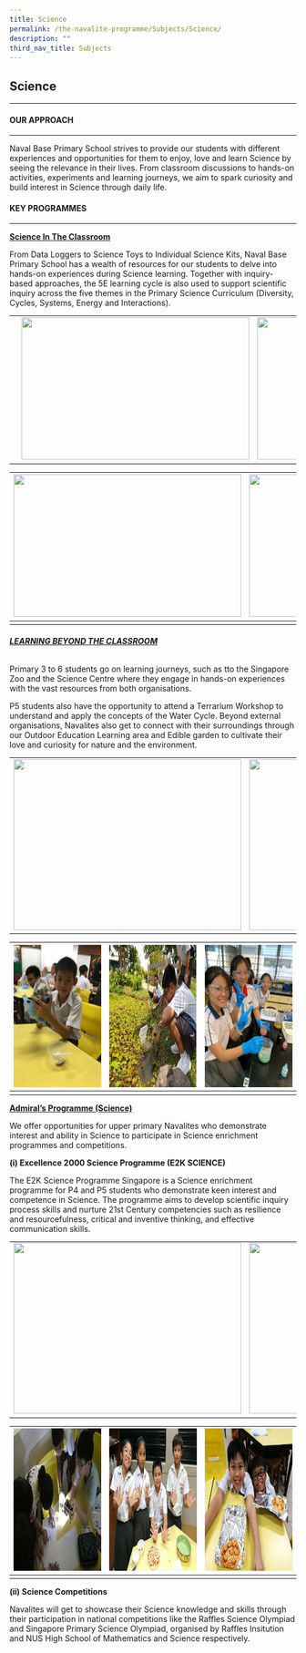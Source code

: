 ```yaml
---
title: Science
permalink: /the-navalite-programme/Subjects/Science/
description: ""
third_nav_title: Subjects
---
```

## Science
---
#### OUR APPROACH
------------

Naval Base Primary School strives to provide our students with different experiences and opportunities for them to enjoy, love and learn Science by seeing the relevance in their lives. From classroom discussions to hands-on activities, experiments and learning journeys, we aim to spark curiosity and build interest in Science through daily life.  

 
#### KEY PROGRAMMES
--------------

**<u>Science In The Classroom</u>**

From Data Loggers to Science Toys to Individual Science Kits, Naval Base Primary School has a wealth of resources for our students to delve into hands-on experiences during Science learning. Together with inquiry-based approaches, the 5E learning cycle is also used to support scientific inquiry across the five themes in the Primary Science Curriculum (Diversity, Cycles, Systems, Energy and Interactions).



|  | | |
| -------- | -------- |  ---- | 
| <img src="/images/Science/Science%201.png" style="width:400px;height:250px;">    | <img src="" style="width:400px;height:250px;">  | <img src="" style="width:400px;height:250px;"> | | 

| <img src="" style="width:400px;height:250px;"> |  <img src="" style="width:400px;height:250px;"> | <img src="" style="width:400px;height:250px;"> | 
| --- | ---- | ---- | 
|   |  | | 



###### **<U>LEARNING BEYOND THE CLASSROOM</U>**

Primary 3 to 6 students go on learning journeys, such as tto the Singapore Zoo and the Science Centre where they engage in hands-on experiences with the vast resources from both organisations. 

P5 students also have the opportunity to attend a Terrarium Workshop to understand and apply the concepts of the Water Cycle. Beyond external organisations, Navalites also get to connect with their surroundings through our Outdoor Education Learning area and Edible garden to cultivate their love and curiosity for nature and the environment.

|  |   | 
| --- | ---- | 
| <img src="" style="width:400px;height:300px;"> | <img src="" style="width:400px;height:300px;"> | 


| <img src="/images/Science/Science%204.png" style="width:400px;height:250px;"> |  <img src="/images/Science/Science%205.png" style="width:400px;height:250px;"> | <img src="/images/Science/Science%206.png" style="width:400px;height:250px;"> | 
| --- | ---- | ---- | 
|   |  | | 


**<u>Admiral’s Programme (Science)</u>**

We offer opportunities for upper primary Navalites who demonstrate interest and ability in Science to participate in Science enrichment programmes and competitions.

**(i) Excellence 2000 Science Programme (E2K SCIENCE)**

The E2K Science Programme Singapore is a Science enrichment programme for P4 and P5 students who demonstrate keen interest and competence in Science. The programme aims to develop scientific inquiry process skills and nurture 21st Century competencies such as resilience and resourcefulness, critical and inventive thinking, and effective communication skills.

|  | | 
| -------- | -------- |
|   <img src="" style="width:400px;height:300px;">  |     <img src="" style="width:400px;height:300px;">  |

|  <img src="/images/Science/Science%208.png" style="width:400px;height:250px;"> |  <img src="/images/Science/Science%2010.png" style="width:400px;height:250px;"> |  <img src="/images/Science/Science%209.png" style="width:400px;height:250px;"> |
| -------- | -------- | -------- |
|     |      |      |


**(ii) Science Competitions**

Navalites will get to showcase their Science knowledge and skills through their participation in national competitions like the Raffles Science Olympiad and Singapore Primary Science Olympiad, organised by Raffles Insitution and NUS High School of Mathematics and Science respectively.